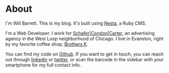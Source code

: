 # About

I'm Will Barrett. This is my blog. It's built using [Nesta](http://nestacms.com), a Ruby CMS.

I'm a Web Developer. I work for [Schafer|Condon|Carter](http://www.schafercondoncarter.com), an advertising agency in the West Loop neighborhood of Chicago. I live in Evanston, right by my favorite coffee shop, [Brothers K](http://www.brotherskcoffee.com/).

You can find my code on [Github](http://github.com/tallgreentree).
If you want to get in touch, you can reach out through [linkedin](http://linkedin.com/in/tallgreentree) or [twitter](http://twitter.com/tallgreentree), or scan the barcode in the sidebar with your smartphone for my full contact info.